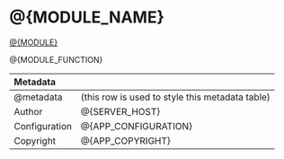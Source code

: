 # @{MODULE_NAME}

[@{MODULE}](@{SOURCE_LINK})

@{MODULE_FUNCTION}



|Metadata           |                                                   |
|:------------------|:--------------------------------------------------|
|@metadata	        |(this row is used to style this metadata table)    |
|Author	            |@{SERVER_HOST}                                     |
|Configuration      |@{APP_CONFIGURATION}                               |
|Copyright	        |@{APP_COPYRIGHT}                                   |